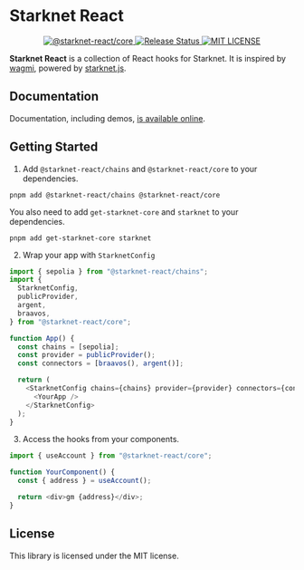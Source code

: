 # Starknet React

<p align="center">
  <a href="https://www.npmjs.com/package/@starknet-react/core">
    <img alt="@starknet-react/core" src="https://img.shields.io/npm/v/@starknet-react/core">
  </a>
  <a href="https://github.com/apibara/starknet-react/actions/workflows/release.yml">
    <img alt="Release Status" src="https://img.shields.io/github/actions/workflow/status/apibara/starknet-react/build.yml">
  </a>
  <a href="https://www.github.com/apibara/starknet-react">
    <img alt="MIT LICENSE" src="https://img.shields.io/github/license/apibara/starknet-react">
  </a>
</p>

**Starknet React** is a collection of React hooks for Starknet. It is inspired by
[wagmi](https://github.com/tmm/wagmi), powered by [starknet.js](https://github.com/0xs34n/starknet.js).

## Documentation

Documentation, including demos, [is available online](https://starknet-react.com/).

## Getting Started

1. Add `@starknet-react/chains` and `@starknet-react/core` to your dependencies.

```shell
pnpm add @starknet-react/chains @starknet-react/core
```

You also need to add `get-starknet-core` and `starknet` to your dependencies.

```shell
pnpm add get-starknet-core starknet
```

2. Wrap your app with `StarknetConfig`

```typescript
import { sepolia } from "@starknet-react/chains";
import {
  StarknetConfig,
  publicProvider,
  argent,
  braavos,
} from "@starknet-react/core";

function App() {
  const chains = [sepolia];
  const provider = publicProvider();
  const connectors = [braavos(), argent()];

  return (
    <StarknetConfig chains={chains} provider={provider} connectors={connectors}>
      <YourApp />
    </StarknetConfig>
  );
}
```

3. Access the hooks from your components.

```typescript
import { useAccount } from "@starknet-react/core";

function YourComponent() {
  const { address } = useAccount();

  return <div>gm {address}</div>;
}
```

## License

This library is licensed under the MIT license.
